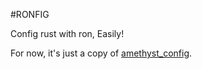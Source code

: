 #RONFIG

Config rust with ron, Easily!

For now, it's just a copy of [amethyst_config](https://github.com/amethyst/amethyst/tree/main/amethyst_config).
